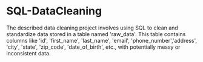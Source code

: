 # SQL-DataCleaning
The described data cleaning project involves using SQL to clean and standardize data stored in a table named 'raw_data'. This table contains columns like 'id', 'first_name', 'last_name', 'email', 'phone_number','address', 'city', 'state', 'zip_code', 'date_of_birth', etc., with potentially messy or inconsistent data.
